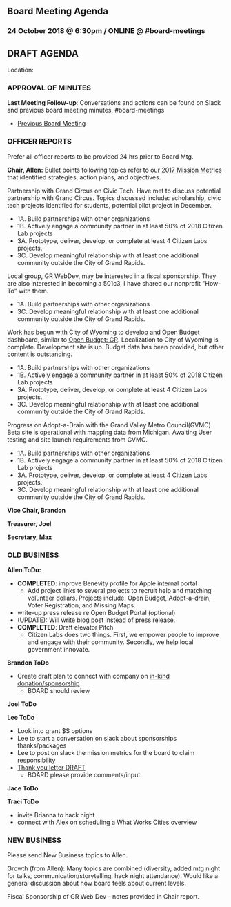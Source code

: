 ## Board Meeting Agenda
### 24 October 2018 @ 6:30pm / ONLINE @ #board-meetings

## DRAFT AGENDA

Location:

### APPROVAL OF MINUTES
**Last Meeting Follow-up**: Conversations and actions can be found on Slack and previous board meeting minutes, #board-meetings
 - [Previous Board Meeting](https://github.com/citizenlabsgr/community/blob/master/governance/bd_minutes/2018-05-07.md)

### OFFICER REPORTS
Prefer all officer reports to be provided 24 hrs prior to Board Mtg.

**Chair, Allen:**
Bullet points following topics refer to our [2017 Mission Metrics](https://docs.google.com/spreadsheets/d/1Tzme6WZeo0oJ-iRoUB4Pr8DhoMGiBHZNyeV0Pr0l98I/edit#gid=1234716011) that identified strategies, action plans, and objectives.

Partnership with Grand Circus on Civic Tech. Have met to discuss potential partnership with Grand Circus. Topics discussed include: scholarship, civic tech projects identified for students, potential pilot project in December.
- 1A. Build partnerships with other organizations
- 1B. Actively engage a community partner in at least 50% of 2018 Citizen Lab projects
- 3A. Prototype, deliver, develop, or complete at least 4 Citizen Labs projects.			
- 3C. Develop meaningful relationship with at least one additional community outside the City of Grand Rapids.


Local group, GR WebDev, may be interested in a fiscal sponsorship. They are also interested in becoming a 501c3, I have shared our nonprofit "How-To" with them.
- 1A. Build partnerships with other organizations
- 3C. Develop meaningful relationship with at least one additional community outside the City of Grand Rapids.

Work has begun with City of Wyoming to develop and Open Budget dashboard, similar to [Open Budget: GR](https://grbudget.citizenlabs.org). Localization to City of Wyoming is complete. Development site is up. Budget data has been provided, but other content is outstanding.
- 1A. Build partnerships with other organizations
- 1B. Actively engage a community partner in at least 50% of 2018 Citizen Lab projects
- 3A. Prototype, deliver, develop, or complete at least 4 Citizen Labs projects.			
- 3C. Develop meaningful relationship with at least one additional community outside the City of Grand Rapids.

Progress on Adopt-a-Drain with the Grand Valley Metro Council(GVMC). Beta site is operational with mapping data from Michigan. Awaiting User testing and site launch requirements from GVMC.
 - 1A. Build partnerships with other organizations
 - 1B. Actively engage a community partner in at least 50% of 2018 Citizen Lab projects
 - 3A. Prototype, deliver, develop, or complete at least 4 Citizen Labs projects.			
 - 3C. Develop meaningful relationship with at least one additional community outside the City of Grand Rapids.

**Vice Chair, Brandon**

**Treasurer, Joel**

**Secretary, Max**


### OLD BUSINESS

**Allen ToDo:**

- **COMPLETED**: improve Benevity profile for Apple internal portal
  - Add project links to several projects to recruit help and matching volunteer dollars. Projects include: Open Budget, Adopt-a-drain, Voter Registration, and Missing Maps.
- write-up press release re Open Budget Portal (optional)
 - (UPDATE): Will write blog post instead of press release.
- **COMPLETED**: Draft elevator Pitch
  - Citizen Labs does two things. First, we empower people to improve and engage with their community. Secondly, we help local government innovate.

**Brandon ToDo**
- Create draft plan to connect with company on [in-kind donation/sponsorship](https://docs.google.com/document/d/1HJU-dN8nKQLq_Q08W2UlmNcZx7QyJHQs_0eyB7zX93Q/edit)
  - BOARD should review

**Joel ToDo**

**Lee ToDo**
- Look into grant $$ options
- Lee to start a conversation on slack about sponsorships thanks/packages
- Lee to post on slack the mission metrics for the board to claim responsibility
- [Thank you letter DRAFT](https://docs.google.com/document/d/12YBzs4F4vITX2rgQojzuEbEpAiVwTrphYohfE4hjepA/edit)
  - BOARD please provide comments/input

**Jace ToDo**

**Traci ToDo**
- invite Brianna to hack night
- connect with Alex on scheduling a What Works Cities overview

### NEW BUSINESS
Please send New Business topics to Allen.

Growth (from Allen): Many topics are combined (diversity, added mtg night for talks, communication/storytelling, hack night attendance). Would like a general discussion about how board feels about current levels.

Fiscal Sponsorship of GR Web Dev - notes provided in Chair report.
